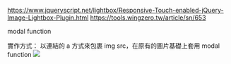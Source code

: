 https://www.jqueryscript.net/lightbox/Responsive-Touch-enabled-jQuery-Image-Lightbox-Plugin.html
https://tools.wingzero.tw/article/sn/653

modal function

實作方式：
以連結的 a 方式來包裹 img src，在原有的圖片基礎上套用 modal function
![](https://i.imgur.com/loq2Edd.png)

